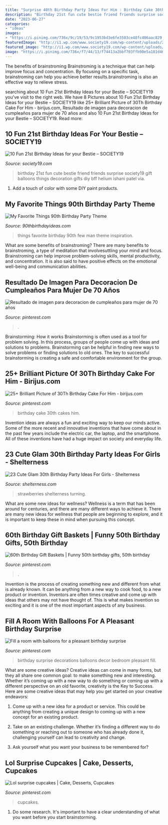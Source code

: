 ```yaml
---
title: "Surprise 40th Birthday Party Ideas For Him : Birthday Cake 30th Cakes Him"
description: "Birthday 21st fun cute bestie friend friends surprise society19 gift balloons things decoration gifts diy bff helium ishani patel via"
date: "2023-06-27"
categories:
- "ideas"
images:
- "https://i.pinimg.com/736x/9c/19/53/9c1953bd3e6fe3503ce48fc406aac829.jpg"
featuredImage: "http://i1.wp.com/www.society19.com/wp-content/uploads/2015/03/balloons.jpg?fit=736%2C980"
featured_image: "http://i1.wp.com/www.society19.com/wp-content/uploads/2015/03/balloons.jpg?fit=736%2C980"
image: "https://i.pinimg.com/736x/f7/44/13/f74413a2bbf703ffb90e5a101d46da27--birthday-surprises-special-birthday.jpg"
---
```



The benefits of brainstroming
Brainstroming is a technique that can help improve focus and concentration. By focusing on a specific task, brainstroming can help you achieve better results.brainstroming is also an effective way to relieve stress.

	

		
searching about 10 Fun 21st Birthday Ideas for your Bestie – SOCIETY19 you've visit to the right web. We have 8 Pictures about 10 Fun 21st Birthday Ideas for your Bestie – SOCIETY19 like 25+ Brilliant Picture of 30Th Birthday Cake For Him - birijus.com, Resultado de imagen para decoracion de cumpleaños para mujer de 70 años and also 10 Fun 21st Birthday Ideas for your Bestie – SOCIETY19. Read more:
		
    
## 10 Fun 21st Birthday Ideas For Your Bestie – SOCIETY19

<img loading=lazy src="http://i1.wp.com/www.society19.com/wp-content/uploads/2015/03/balloons.jpg?fit=736%2C980" onerror="this.onerror=null;this.src='https://tse1.mm.bing.net/th?id=OIP.x6iidc6Xme6q7VssHB3oJQHaJ3&amp;pid=15.1';" alt="10 Fun 21st Birthday Ideas for your Bestie – SOCIETY19">

_Source: society19.com_

>birthday 21st fun cute bestie friend friends surprise society19 gift balloons things decoration gifts diy bff helium ishani patel via. 

	

1. Add a touch of color with some DIY paint products.

    
## My Favorite Things 90th Birthday Party Theme

<img loading=lazy src="https://www.90thbirthdayideas.com/wp-content/uploads/2016/10/These-Are-a-Few-of-His-Favorite-Things-Party-Inspiration.jpg" onerror="this.onerror=null;this.src='https://tse2.mm.bing.net/th?id=OIP.XCv1hWcFwy0zt43atZdM2wHaKW&amp;pid=15.1';" alt="My Favorite Things 90th Birthday Party Theme">

_Source: 90thbirthdayideas.com_

>things favorite birthday 90th few man theme inspiration. 

	

What are some benefits of brainstroming?
There are many benefits to brainstroming, a type of meditation that involvesuttling your mind and focus. Brainstroming can help improve problem-solving skills, mental productivity, and concentration. It is also said to have positive effects on the emotional well-being and communication abilities.

    
## Resultado De Imagen Para Decoracion De Cumpleaños Para Mujer De 70 Años

<img loading=lazy src="https://i.pinimg.com/736x/9c/19/53/9c1953bd3e6fe3503ce48fc406aac829.jpg" onerror="this.onerror=null;this.src='https://tse4.mm.bing.net/th?id=OIP.NzB2c6sFSuSU5_3slG8NHAHaLH&amp;pid=15.1';" alt="Resultado de imagen para decoracion de cumpleaños para mujer de 70 años">

_Source: pinterest.com_

>. 

	

Brainstorming: How it works
Brainstorming is often used as a tool for problem solving. In this process, groups of people come up with ideas and solutions to problems. Brainstorming can be helpful in finding new ways to solve problems or finding solutions to old ones. The key to successful brainstorming is creating a safe and comfortable environment for the group.

    
## 25+ Brilliant Picture Of 30Th Birthday Cake For Him - Birijus.com

<img loading=lazy src="https://i.pinimg.com/736x/3b/fd/02/3bfd0296dfb1197e55563f757b299d90.jpg" onerror="this.onerror=null;this.src='https://tse1.mm.bing.net/th?id=OIP.vZuyxFj7CgxUsjf43rorAgHaJ3&amp;pid=15.1';" alt="25+ Brilliant Picture of 30Th Birthday Cake For Him - birijus.com">

_Source: pinterest.com_

>birthday cake 30th cakes him. 

	

Invention ideas are always a fun and exciting way to keep our minds active. Some of the more recent and innovative inventions that have come about in the past few years include the electric car, the laptop, and the smartphone. All of these inventions have had a huge impact on society and everyday life.

    
## 23 Cute Glam 30th Birthday Party Ideas For Girls - Shelterness

<img loading=lazy src="https://i.shelterness.com/2017/02/18-chocolate-covered-strawberries-for-a-30th-birthday-party.jpg" onerror="this.onerror=null;this.src='https://tse3.mm.bing.net/th?id=OIP.a6LcW7INe1vENa45ChNWIAHaJ6&amp;pid=15.1';" alt="23 Cute Glam 30th Birthday Party Ideas For Girls - Shelterness">

_Source: shelterness.com_

>strawberries shelterness turning. 

	

What are some new ideas for wellness?
Wellness is a term that has been around for centuries, and there are many different ways to achieve it. There are many new ideas for wellness that people are beginning to explore, and it is important to keep these in mind when pursuing this concept.

    
## 60th Birthday Gift Baskets | Funny 50th Birthday Gifts, 50th Birthday

<img loading=lazy src="https://i.pinimg.com/736x/b7/cf/ae/b7cfaefa0bc8601055a5b5155a75ef3d.jpg" onerror="this.onerror=null;this.src='https://tse2.mm.bing.net/th?id=OIP.Xht2nQhil_yrKhLnweoQ8QHaJ3&amp;pid=15.1';" alt="60th Birthday Gift Baskets | Funny 50th birthday gifts, 50th birthday">

_Source: pinterest.com_

>. 

	

Invention is the process of creating something new and different from what is already known. It can be anything from a new way to cook food, to a new product or invention. Inventors are often times creative and come up with ideas that others may not have thought of. This is what makes invention so exciting and it is one of the most important aspects of any business.

    
## Fill A Room With Balloons For A Pleasant Birthday Surprise

<img loading=lazy src="https://i.pinimg.com/736x/f7/44/13/f74413a2bbf703ffb90e5a101d46da27--birthday-surprises-special-birthday.jpg" onerror="this.onerror=null;this.src='https://tse3.mm.bing.net/th?id=OIP.i-OrKkYt63QADa2f4N0giwDhEs&amp;pid=15.1';" alt="Fill a room with balloons for a pleasant birthday surprise">

_Source: pinterest.com_

>birthday surprise decorations balloons decor bedroom pleasant fill. 

	

What are some creative ideas?
Creative ideas can come in many forms, but they all share one common goal: to make something new and interesting. Whether it’s coming up with a new way to do something or coming up with a different perspective on an old favorite, creativity is the Key to Success. Here are some creative ideas that may help you get started on your creative endeavors: 
1. Come up with a new idea for a product or service. This could be anything from creating a unique design to coming up with a new concept for an existing product.

2. Take on an existing challenge. Whether it’s finding a different way to do something or reaching out to someone who has already done it, challenging yourself can lead to creativity and change.

3. Ask yourself what you want your business to be remembered for?

    
## Lol Surprise Cupcakes | Cake, Desserts, Cupcakes

<img loading=lazy src="https://i.pinimg.com/736x/d8/c8/dd/d8c8dd328e3e454e5f35a4875d01e303.jpg" onerror="this.onerror=null;this.src='https://tse2.mm.bing.net/th?id=OIP.oME6PlpQSTDE5VHqkRWnXgHaJ3&amp;pid=15.1';" alt="Lol surprise cupcakes | Cake, Desserts, Cupcakes">

_Source: pinterest.com_

>cupcakes. 

	

1. Do some research. It's important to have a clear understanding of what you want before you start brainstorming.

